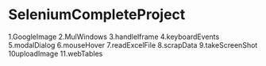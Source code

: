 # SeleniumCompleteProject
1.GoogleImage
2.MulWindows
3.handleIframe
4.keyboardEvents
5.modalDialog
6.mouseHover
7.readExcelFile	
8.scrapData
9.takeScreenShot
10uploadImage
11.webTables	
